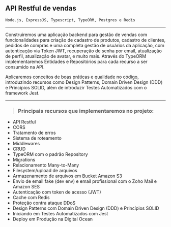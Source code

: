 ## API Restful de vendas

``` markdown
Node.js, ExpressJS, Typescript, TypeORM, Postgres e Redis
```

---

<p>
Construiremos uma aplicação backend para gestão de vendas com funcionalidades para criação de cadastro de produtos, cadastro de clientes, pedidos de compras e uma completa gestão de usuários da aplicação, com autenticação via Token JWT, recuperação de senha por email, atualização de perfil, atualização de avatar, e muito mais. Através do TypeORM implementaremos Entidades e Repositórios para cada recurso a ser consumido na API.

Aplicaremos conceitos de boas práticas e qualidade no código, introduzindo recursos como Design Patterns, Domain Driven Design (DDD) e Princípios SOLID, além de introduzir Testes Automatizados com o framework Jest.
</p>

---

> ### Principais recursos que implementaremos no projeto:

* API Restful
* CORS
* Tratamento de erros
* Sistema de roteamento
* Middlewares
* CRUD
* TypeORM com o padrão Repository
* Migrations
* Relacionamento Many-to-Many
* Filesystem/upload de arquivos
* Armazenamento de arquivos em Bucket Amazon S3
* Envio de email fake (dev env) e email profissional com o Zoho Mail e Amazon SES
* Autenticação com token de acesso (JWT)
* Cache com Redis
* Proteção contra ataque DDoS
* Design Patterns com Domain Driven Design (DDD) e Princípios SOLID
* Iniciando em Testes Automatizados com Jest
* Deploy em Produção na Digital Ocean
